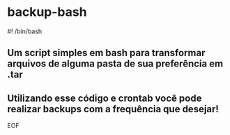 # backup-bash
#! /bin/bash 

## Um script simples em bash para transformar arquivos de alguma pasta de sua preferência em .tar 
## Utilizando esse código e crontab você pode realizar backups com a frequência que desejar!

EOF
